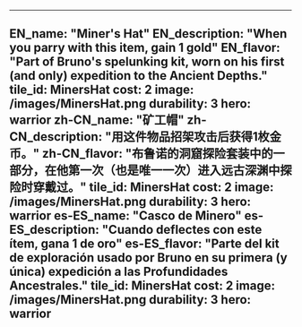 ---

EN_name: "Miner's Hat"
EN_description: "When you parry with this item, gain 1 gold"
EN_flavor: "Part of Bruno's spelunking kit, worn on his first (and only) expedition to the Ancient Depths."
tile_id: MinersHat
cost: 2
image: /images/MinersHat.png
durability: 3
hero: warrior
zh-CN_name: "矿工帽"
zh-CN_description: "用这件物品招架攻击后获得1枚金币。"
zh-CN_flavor: "布鲁诺的洞窟探险套装中的一部分，在他第一次（也是唯一一次）进入远古深渊中探险时穿戴过。"
tile_id: MinersHat
cost: 2
image: /images/MinersHat.png
durability: 3
hero: warrior
es-ES_name: "Casco de Minero"
es-ES_description: "Cuando deflectes con este ítem, gana 1 de oro"
es-ES_flavor: "Parte del kit de exploración usado por Bruno en su primera (y única) expedición a las Profundidades Ancestrales."
tile_id: MinersHat
cost: 2
image: /images/MinersHat.png
durability: 3
hero: warrior
---